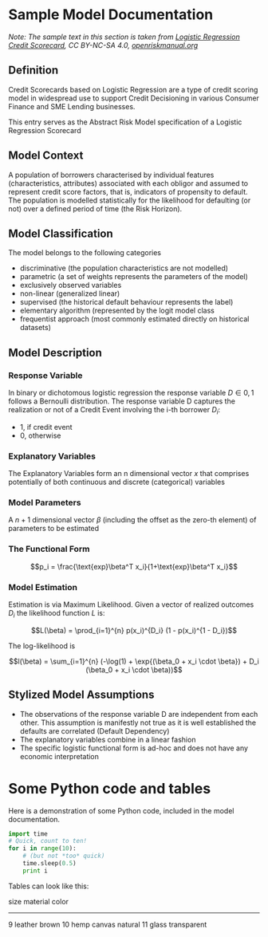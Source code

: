 Sample Model Documentation
==========================

*Note: The sample text in this section is taken from [Logistic Regression Credit Scorecard](https://www.openriskmanual.org/wiki/Logistic_Regression_Credit_Scorecard), CC BY-NC-SA 4.0, [openriskmanual.org](openriskmanual.org)*

## Definition

Credit Scorecards based on Logistic Regression are a type of credit scoring model in widespread use to support Credit Decisioning in various Consumer Finance and SME Lending businesses.

This entry serves as the Abstract Risk Model specification of a Logistic Regression Scorecard

## Model Context
A population of borrowers characterised by individual features (characteristics, attributes) associated with each obligor and assumed to represent credit score factors, that is, indicators of propensity to default. The population is modelled statistically for the likelihood for defaulting (or not) over a defined period of time (the Risk Horizon).

## Model Classification
The model belongs to the following categories

* discriminative (the population characteristics are not modelled)
* parametric (a set of weights represents the parameters of the model)
* exclusively observed variables
* non-linear (generalized linear)
* supervised (the historical default behaviour represents the label)
* elementary algorithm (represented by the logit model class
* frequentist approach (most commonly estimated directly on historical datasets)

## Model Description

### Response Variable

In binary or dichotomous logistic regression the response variable $D \in {0, 1}$ follows a Bernoulli distribution. The response variable D captures the realization or not of a Credit Event involving the i-th borrower $D_i$:

* 1, if credit event
* 0, otherwise

### Explanatory Variables
The Explanatory Variables form an n dimensional vector $x$ that comprises potentially of both continuous and discrete (categorical) variables

### Model Parameters
A $n+1$ dimensional vector $\beta$ (including the offset as the zero-th element) of parameters to be estimated

### The Functional Form
$$p_i = \frac{\text{exp}\beta^T x_i}{1+\text{exp}\beta^T x_i}$$

### Model Estimation
Estimation is via Maximum Likelihood. Given a vector of realized outcomes $D_i$ the likelihood function $L$ is:


$$L(\beta) = \prod_{i=1}^{n} p(x_i)^{D_i} (1 - p(x_i)^{1 - D_i})$$

The log-likelihood is

$$l(\beta) = \sum_{i=1}^{n} (-\log(1) + \exp{(\beta_0 + x_i \cdot \beta}) +  D_i  (\beta_0 + x_i \cdot \beta))$$


## Stylized Model Assumptions

* The observations of the response variable D are independent from each other. This assumption is manifestly not true as it is well established the defaults are correlated (Default Dependency)
* The explanatory variables combine in a linear fashion
* The specific logistic functional form is ad-hoc and does not have any economic interpretation


# Some Python code and tables

Here is a demonstration of some Python code, included in the model documentation.

~~~python
import time
# Quick, count to ten!
for i in range(10):
    # (but not *too* quick)
    time.sleep(0.5)
    print i
~~~


Tables can look like this:

size  material      color
----  ------------  ------------
9     leather       brown
10    hemp canvas   natural
11    glass         transparent


